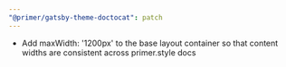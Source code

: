 ```yaml
---
"@primer/gatsby-theme-doctocat": patch
---
```


- Add maxWidth: '1200px' to the base layout container so that content widths are consistent across primer.style docs
